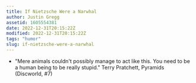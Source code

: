 ```yaml
---
title: If Nietzsche Were a Narwhal
author: Justin Gregg
assetid: 1605554381
date: 2022-12-31T20:15:22Z
modified: 2022-12-31T20:15:22Z
tags: "humor"
slug: if-nietzsche-were-a-narwhal
---
```


*  "Mere animals couldn't possibly manage to act like this. You need to be a human being to be really stupid."
   Terry Pratchett, Pyramids (Discworld, #7)

